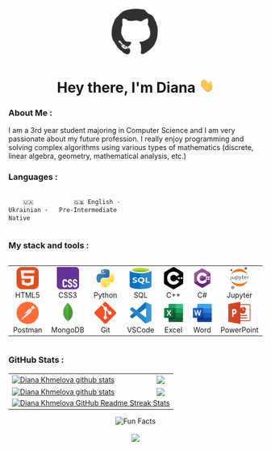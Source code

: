 <div id="header" align="center">

<img src="./assets/github.gif" width="100"/>

<h1>
Hey there, I'm Diana
<img src="./assets/giphy.gif" width="30px" alt="GIF">
</h1>
</div>

### About Me :

I am a 3rd year student majoring in Computer Science and I am very passionate about my future profession.
I really enjoy programming and solving complex algorithms using various types of mathematics (discrete, linear algebra, geometry, mathematical analysis, etc.)

### Languages :

<div style="display: flex; align-items: flex-start; align: center">
<table  align="center">
  <tr>

        🇺🇦 Ukrainian - Native

  </tr>

  <tr>

        🇬🇧 English - Pre-Intermediate

  </tr>
</table>
</div>

### My stack and tools :

<div style="display: flex; align-items: flex-start; align: center">
<table align="center">
  <tr>
     <td align="center"  width="88">
         <img src="./images/01-html5.svg" alt="HTML5" width="44" height="44"/>
      <br>HTML5
    </td>
    <td align="center" width="88">
        <img src="./images/02-css3.svg" alt="CSS3" width="44" height="44"/>
      <br>CSS3
    </td>
    <td align="center" width="88">
        <img src="./images/05-python.svg" alt="Python" width="44" height="44"/>
      <br>Python
    </td>
        <td align="center" width="88">
       <img src="./images/09-sql.svg" alt="SQL" width="44" height="44"/>
      <br>SQL
      </td>
    <td align="center" width="88">
        <img src="./images/cplusplus.svg" alt="C++" width="44" height="44"/>
        <br>C++
    </td>
    <td align="center" width="88">
        <img src="./images/csharp-icon.svg" alt="C#" width="44" height="44"/>
        <br>C#
    </td>
    <td align="center" width="88">
        <img src="./images/jupyter-svgrepo-com.svg" alt="Jupyter" width="44" height="44"/>
        <br>Jupyter
    </td>
  </tr>
      <td align="center" width="88">
        <img src="./images/14-postman.svg" alt="Postman" width="44" height="44"/>
      <br>Postman
    </td>
      </td>
      <td align="center" width="88">
        <img src="./images/15-mongodb.svg" alt="MongoDB" width="44" height="44"/>
      <br>MongoDB
     </td>
     <td align="center" width="88">
        <img src="./images/16-git.svg" alt="Git" width="44" height="44"/>
      <br>Git
    </td>
    <td align="center" width="88">
        <img src="./images/17-vscode.svg" alt="Visual Studio Code" width="44" height="44"/>
        <br>VSCode
    </td>
    <td align="center" width="88">
        <img src="./images/excel-svgrepo-com.svg" alt="Excel" width="44" height="44"/>
        <br>Excel
    </td>
    <td align="center" width="88">
        <img src="./images/word-svgrepo-com.svg" alt="Word" width="44" height="44"/>
        <br>Word
    </td>
    <td align="center" width="88">
        <img src="./images/powerpoing-icon.svg" alt="PowerPoint" width="44" height="44"/>
        <br>PowerPoint
    </td>
</table>
</div>

### GitHub Stats :

<table align="center">
  <tr>
  <td>
  <a href="https://github.com/vn7n24fzkq/github-profile-summary-cards"><img align="center" src="http://github-profile-summary-cards.vercel.app/api/cards/stats?username=fluffyratt&theme=default" alt="Diana Khmelova github stats" /></a>
  </td>
  <td>
  <a href="https://github.com/vn7n24fzkq/github-profile-summary-cards"><img align="center" src="http://github-profile-summary-cards.vercel.app/api/cards/productive-time?username=fluffyratt&theme=default&utcOffset=8" /></a>
  </td>
  </tr>
  <tr>
  <td>
  <a href="https://github.com/vn7n24fzkq/github-profile-summary-cards"><img align="center" src="http://github-profile-summary-cards.vercel.app/api/cards/repos-per-language?username=fluffyratt&theme=default" alt="Diana Khmelova github stats" /></a>
  </td>
  <td>
  <a href="https://github.com/vn7n24fzkq/github-profile-summary-cards"><img align="center" src="http://github-profile-summary-cards.vercel.app/api/cards/most-commit-language?username=fluffyratt&theme=default" /></a>
  </td>
  </tr>
  <tr>
  <td colspan=2 align="center">
  <a href="https://git.io/streak-stats"> <img src="http://github-profile-summary-cards.vercel.app/api/cards/profile-details?username=fluffyratt&theme=default" alt="Diana Khmelova GitHub Readme Streak Stats" /> </a>
  </td>
  </tr>
</table>

<div align=center> 
<img src="https://readme-typing-svg.herokuapp.com?color=%2336BCF7&size=30&center=true&vCenter=true&width=1000&height=50&lines=Fun+Facts:+;Love+joking,+got+a+great+sense+of+humor.+;" alt="Fun Facts" /> 
</div>

<br>

<div align="center">
<a href="https://u8views.com/github/fluffyratt"><img src="https://u8views.com/api/v1/github/profiles/131203377/views/day-week-month-total-count.svg"></a>
</div>
